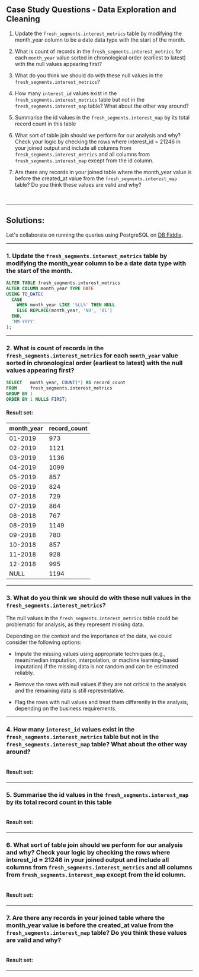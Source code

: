 ## Case Study Questions - Data Exploration and Cleaning


1. Update the `fresh_segments.interest_metrics` table by modifying the month_year column to be a date data type with the start of the month.

2. What is count of records in the `fresh_segments.interest_metrics` for each `month_year` value sorted in chronological order (earliest to latest) with the null values appearing first?

3. What do you think we should do with these null values in the `fresh_segments.interest_metrics`?

4. How many `interest_id` values exist in the `fresh_segments.interest_metrics` table but not in the `fresh_segments.interest_map` table? What about the other way around?

5. Summarise the id values in the `fresh_segments.interest_map` by its total record count in this table

6. What sort of table join should we perform for our analysis and why? Check your logic by checking the rows where interest_id = 21246 in your joined output and include all columns from `fresh_segments.interest_metrics` and all columns from `fresh_segments.interest_map` except from the id column.

7. Are there any records in your joined table where the month_year value is before the created_at value from the `fresh_segments.interest_map` table? Do you think these values are valid and why?



<br>

---

## Solutions:

Let's collaborate on running the queries using PostgreSQL on [DB Fiddle]().

---

### 1. Update the `fresh_segments.interest_metrics` table by modifying the month_year column to be a date data type with the start of the month.

```sql
ALTER TABLE fresh_segments.interest_metrics
ALTER COLUMN month_year TYPE DATE
USING TO_DATE(
  CASE
    WHEN month_year LIKE '%LL%' THEN NULL
    ELSE REPLACE(month_year, 'NU', '01')
  END,
  'MM-YYYY'
);
```


---

### 2. What is count of records in the `fresh_segments.interest_metrics` for each `month_year` value sorted in chronological order (earliest to latest) with the null values appearing first?


```sql
SELECT   month_year, COUNT(*) AS record_count
FROM     fresh_segments.interest_metrics
GROUP BY 1
ORDER BY 1 NULLS FIRST;
```

#### Result set:

month_year |	record_count |
--|--|
01-2019 |	973 |
02-2019 |	1121 |
03-2019 |	1136 |
04-2019 |	1099 |
05-2019 |	857 |
06-2019 |	824 |
07-2018 |	729 |
07-2019 |	864 |
08-2018 |	767 |
08-2019 |	1149 |
09-2018 |	780 |
10-2018 |	857 |
11-2018 |	928 |
12-2018 |	995 |
NULL |	1194 |


---

### 3. What do you think we should do with these null values in the `fresh_segments.interest_metrics`?


The null values in the `fresh_segments.interest_metrics` table could be problematic for analysis, as they represent missing data. 

Depending on the context and the importance of the data, we could consider the following options:


- Impute the missing values using appropriate techniques (e.g., mean/median imputation, interpolation, or machine learning-based imputation) if the missing data is not random and can be estimated reliably.

- Remove the rows with null values if they are not critical to the analysis and the remaining data is still representative.

- Flag the rows with null values and treat them differently in the analysis, depending on the business requirements.


---

### 4. How many `interest_id` values exist in the `fresh_segments.interest_metrics` table but not in the `fresh_segments.interest_map` table? What about the other way around?


```sql

```

#### Result set:

---

### 5. Summarise the id values in the `fresh_segments.interest_map` by its total record count in this table


```sql

```

#### Result set:

---

### 6. What sort of table join should we perform for our analysis and why? Check your logic by checking the rows where interest_id = 21246 in your joined output and include all columns from `fresh_segments.interest_metrics` and all columns from `fresh_segments.interest_map` except from the id column.


```sql

```

#### Result set:

---

### 7. Are there any records in your joined table where the month_year value is before the created_at value from the `fresh_segments.interest_map` table? Do you think these values are valid and why?

```sql

```

#### Result set:

---
